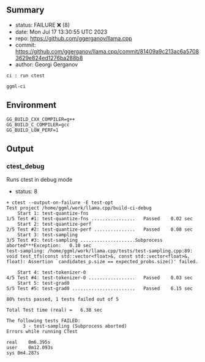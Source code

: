 ## Summary

- status: FAILURE ❌ (8)
- date:   Mon Jul 17 13:30:55 UTC 2023
- repo:   https://github.com/ggerganov/llama.cpp
- commit: https://github.com/ggerganov/llama.cpp/commit/81409a9c213ac6a57083629e824ed1276ba288b8
- author: Georgi Gerganov
```
ci : run ctest

ggml-ci
```

## Environment

```
GG_BUILD_CXX_COMPILER=g++
GG_BUILD_C_COMPILER=gcc
GG_BUILD_LOW_PERF=1
```

## Output

### ctest_debug

Runs ctest in debug mode
- status: 8
```
+ ctest --output-on-failure -E test-opt
Test project /home/ggml/work/llama.cpp/build-ci-debug
    Start 1: test-quantize-fns
1/5 Test #1: test-quantize-fns ................   Passed    0.02 sec
    Start 2: test-quantize-perf
2/5 Test #2: test-quantize-perf ...............   Passed    0.08 sec
    Start 3: test-sampling
3/5 Test #3: test-sampling ....................Subprocess aborted***Exception:   0.10 sec
test-sampling: /home/ggml/work/llama.cpp/tests/test-sampling.cpp:89: void test_tfs(const std::vector<float>&, const std::vector<float>&, float): Assertion `candidates_p.size == expected_probs.size()' failed.

    Start 4: test-tokenizer-0
4/5 Test #4: test-tokenizer-0 .................   Passed    0.03 sec
    Start 5: test-grad0
5/5 Test #5: test-grad0 .......................   Passed    6.15 sec

80% tests passed, 1 tests failed out of 5

Total Test time (real) =   6.38 sec

The following tests FAILED:
	  3 - test-sampling (Subprocess aborted)
Errors while running CTest

real	0m6.395s
user	0m12.093s
sys	0m4.287s
```

